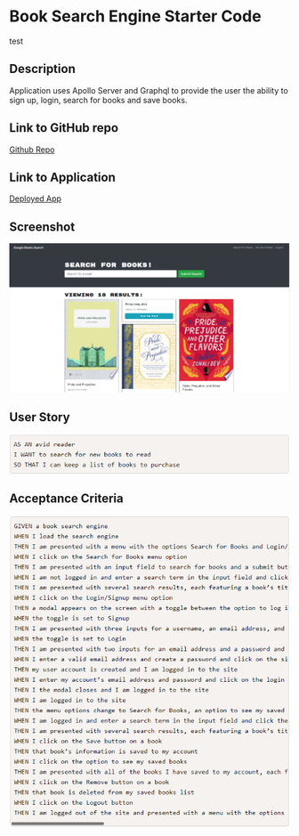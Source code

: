 # Book Search Engine Starter Code
test
## Description
Application uses Apollo Server and Graphql to provide the user the ability to sign up, login, search for books and save books. 

## Link to GitHub repo
[Github Repo](https://github.com/catse2000/book-search)

## Link to Application
[Deployed App](https://mysterious-forest-53925.herokuapp.com/)

## Screenshot
![App Screenshot](./client/public/img/screenshot.png)

## User Story
![User Story](./client/public/img/user-story.png)

## Acceptance Criteria
![Acceptance Criteria](./client/public/img/criteria.png)